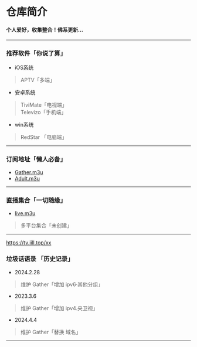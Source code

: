
# 仓库简介
#### 个人爱好，收集整合！佛系更新…
---
### 推荐软件「你说了算」  
* iOS系统  
>APTV「多端」
* 安卓系统  
>TiviMate「电视端」  
>Televizo「手机端」  
* win系统  
>RedStar 「电脑端」  
---
### 订阅地址「懒人必备」 
* [Gather.m3u](https://raw.githubusercontent.com/YanG-1989/m3u/main/Gather.m3u)  
* [Adult.m3u](https://raw.githubusercontent.com/YanG-1989/m3u/main/Adult.m3u)
---
### 直播集合「一切随缘」   
* [live.m3u](https://raw.githubusercontent.com/YanG-1989/m3u/main/live.m3u)  
>多平台集合「未创建」
---
 https://tv.iill.top/xx
### 垃圾话语录 「历史记录」  
* 2024.2.28
>维护 Gather「增加 ipv6·其他分组」
* 2023.3.6  
>维护 Gather「增加 ipv4.央卫视」
* 2024.4.4 
>维护 Gather「替换 域名」 
---
